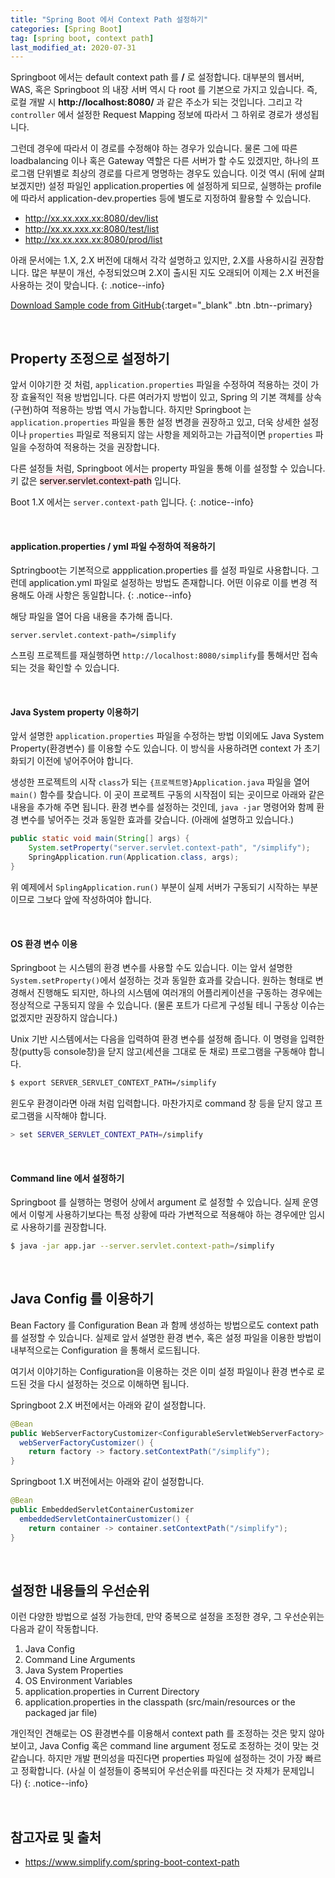 ```yaml
---
title: "Spring Boot 에서 Context Path 설정하기"
categories: [Spring Boot]
tag: [spring boot, context path]
last_modified_at: 2020-07-31
---
```

Springboot 에서는 default context path 를 **/** 로 설정합니다. 대부분의 웹서버, WAS, 혹은 Springboot 의 내장 서버 역시 다 root 를 기본으로 가지고 있습니다. 즉, 로컬 개발 시 **http://localhost:8080/** 과 같은 주소가 되는 것입니다. 그리고 각 `controller` 에서 설정한 Request Mapping 정보에 따라서 그 하위로 경로가 생성됩니다. 

그런데 경우에 따라서 이 경로를 수정해야 하는 경우가 있습니다. 물론 그에 따른 loadbalancing 이나 혹은 Gateway 역할은 다른 서버가 할 수도 있겠지만, 하나의 프로그램 단위별로 최상의 경로를 다르게 명명하는 경우도 있습니다. 이것 역시 (뒤에 살펴보겠지만) 설정 파일인 application.properties 에 설정하게 되므로, 실행하는 profile 에 따라서 application-dev.properties 등에 별도로 지정하여 활용할 수 있습니다. 

- http://xx.xx.xxx.xx:8080/dev/list
- http://xx.xx.xxx.xx:8080/test/list
- http://xx.xx.xxx.xx:8080/prod/list

아래 문서에는 1.X, 2.X 버전에 대해서 각각 설명하고 있지만, 2.X를 사용하시길 권장합니다. 많은 부분이 개선, 수정되었으며 2.X이 출시된 지도 오래되어 이제는 2.X 버전을 사용하는 것이 맞습니다.
{: .notice--info}

[Download Sample code from GitHub](https://github.com/Simplify-Criss/SampleProjects/tree/master/contextPathExample){:target="_blank" .btn .btn--primary}

<br/>

## Property 조정으로 설정하기

앞서 이야기한 것 처럼, `application.properties` 파일을 수정하여 적용하는 것이 가장 효율적인 적용 방법입니다. 다른 여러가지 방법이 있고, Spring 의 기본 객체를 상속(구현)하여 적용하는 방법 역시 가능합니다. 하지만 Springboot 는 `application.properties` 파일을 통한 설정 변경을 권장하고 있고, 더욱 상세한 설정이나 `properties` 파일로 적용되지 않는 사항을 제외하고는 가급적이면 `properties` 파일을 수정하여 적용하는 것을 권장합니다.

다른 설정들 처럼, Springboot 에서는 property 파일을 통해 이를 설정할 수 있습니다. 키 값은 <mark style='background-color: #ffdce0'>server.servlet.context-path</mark> 입니다.

Boot 1.X 에서는 `server.context-path` 입니다.
{: .notice--info}

<br/>

#### application.properties / yml 파일 수정하여 적용하기

Sptringboot는 기본적으로 appplication.properties 를 설정 파일로 사용합니다. 그런데 application.yml 파일로 설정하는 방법도 존재합니다. 어떤 이유로 이를 변경 적용해도 아래 사항은 동일합니다. 
{: .notice--info}

해당 파일을 열어 다음 내용을 추가해 줍니다.  

```properties
server.servlet.context-path=/simplify
```

스프링 프로젝트를 재실행하면 `http://localhost:8080/simplify`를 통해서만 접속되는 것을 확인할 수 있습니다. 

<br/>

#### Java System property 이용하기

앞서 설명한 `application.properties` 파일을 수정하는 방법 이외에도 Java System Property(환경변수) 를 이용할 수도 있습니다. 이 방식을 사용하려면 context 가 초기화되기 이전에 넣어주어야 합니다.

생성한 프로젝트의 시작 `class`가 되는 `{프로젝트명}Application.java` 파일을 열어 `main()` 함수를 찾습니다. 이 곳이 프로젝트 구동의 시작점이 되는 곳이므로 아래와 같은 내용을 추가해 주면 됩니다. 환경 변수를 설정하는 것인데, `java -jar`  명령어와 함께 환경 변수를 넣어주는 것과 동일한 효과를 갖습니다. (아래에 설명하고 있습니다.)

```java
public static void main(String[] args) {
    System.setProperty("server.servlet.context-path", "/simplify");
    SpringApplication.run(Application.class, args);
}
```

위 예제에서 `SplingApplication.run()` 부분이 실제 서버가 구동되기 시작하는 부분이므로 그보다 앞에 작성하여야 합니다.

<br/>

#### OS 환경 변수 이용

Springboot 는 시스템의 환경 변수를 사용할 수도 있습니다. 이는 앞서 설명한 `System.setProperty()`에서 설정하는 것과 동일한 효과를 갖습니다. 원하는 형태로 변경해서 진행해도 되지만, 하나의 시스템에 여러개의 어플리케이션을 구동하는 경우에는 정상적으로 구동되지 않을 수 있습니다. (물론 포트가 다르게 구성될 테니 구동상 이슈는 없겠지만 권장하지 않습니다.)

Unix 기반 시스템에서는 다음을 입력하여 환경 변수를 설정해 줍니다. 이 명령을 입력한 창(putty등 console창)을 닫지 않고(세션을 그대로 둔 채로) 프로그램을 구동해야 합니다.

```sh
$ export SERVER_SERVLET_CONTEXT_PATH=/simplify
```

윈도우 환경이라면 아래 처럼 입력합니다. 마찬가지로 command 창 등을 닫지 않고 프로그램을 시작해야 합니다.

```sh
> set SERVER_SERVLET_CONTEXT_PATH=/simplify
```

<br/>

#### Command line 에서 설정하기

Springboot 를 실행하는 명령어 상에서 argument 로 설정할 수 있습니다. 실제 운영에서 이렇게 사용하기보다는 특정 상황에 따라 가변적으로 적용해야 하는 경우에만 임시로 사용하기를 권장합니다.

```sh
$ java -jar app.jar --server.servlet.context-path=/simplify
```

<br/>

## Java Config 를 이용하기

Bean Factory 를 Configuration Bean 과 함께 생성하는 방법으로도 context path 를 설정할 수 있습니다. 실제로 앞서 설명한 환경 변수, 혹은 설정 파일을 이용한 방법이 내부적으로는 Configuration 을 통해서 로드됩니다. 

여기서 이야기하는 Configuration을 이용하는 것은 이미 설정 파일이나 환경 변수로 로드된 것을 다시 설정하는 것으로 이해하면 됩니다.

Springboot 2.X 버전에서는 아래와 같이 설정합니다.

```java
@Bean
public WebServerFactoryCustomizer<ConfigurableServletWebServerFactory>
  webServerFactoryCustomizer() {
    return factory -> factory.setContextPath("/simplify");
}
```

Springboot 1.X 버전에서는 아래와 같이 설정합니다.

```java
@Bean
public EmbeddedServletContainerCustomizer
  embeddedServletContainerCustomizer() {
    return container -> container.setContextPath("/simplify");
}
```

<br/>

## 설정한 내용들의 우선순위

이런 다양한 방법으로 설정 가능한데, 만약 중복으로 설정을 조정한 경우, 그 우선순위는 다음과 같이 작동합니다. 

1. Java Config
2. Command Line Arguments
3. Java System Properties
4. OS Environment Variables
5. application.properties in Current Directory
6. application.properties in the classpath (src/main/resources or the packaged jar file)

개인적인 견해로는 OS 환경변수를 이용해서 context path 를 조정하는 것은 맞지 않아 보이고, Java Config 혹은 command line argument 정도로 조정하는 것이 맞는 것 같습니다. 하지만 개발 편의성을 따진다면 properties 파일에 설정하는 것이 가장 빠르고 정확합니다. (사실 이 설정들이 중복되어 우선순위를 따진다는 것 자체가 문제입니다) 
{: .notice--info}

<br/>

## 참고자료 및 출처

- <https://www.simplify.com/spring-boot-context-path>